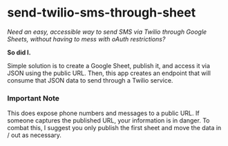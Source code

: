 # send-twilio-sms-through-sheet

*Need an easy, accessible way to send SMS via Twilio through Google Sheets, without having to mess with oAuth restrictions?*

**So did I.**

Simple solution is to create a Google Sheet, publish it, and access it via JSON using the public URL. Then, this app creates an endpoint
that will consume that JSON data to send through a Twilio service.

### Important Note ###

This does expose phone numbers and messages to a public URL. If someone captures the published URL, your information is in danger.
To combat this, I suggest you only publish the first sheet and move the data in / out as necessary.
